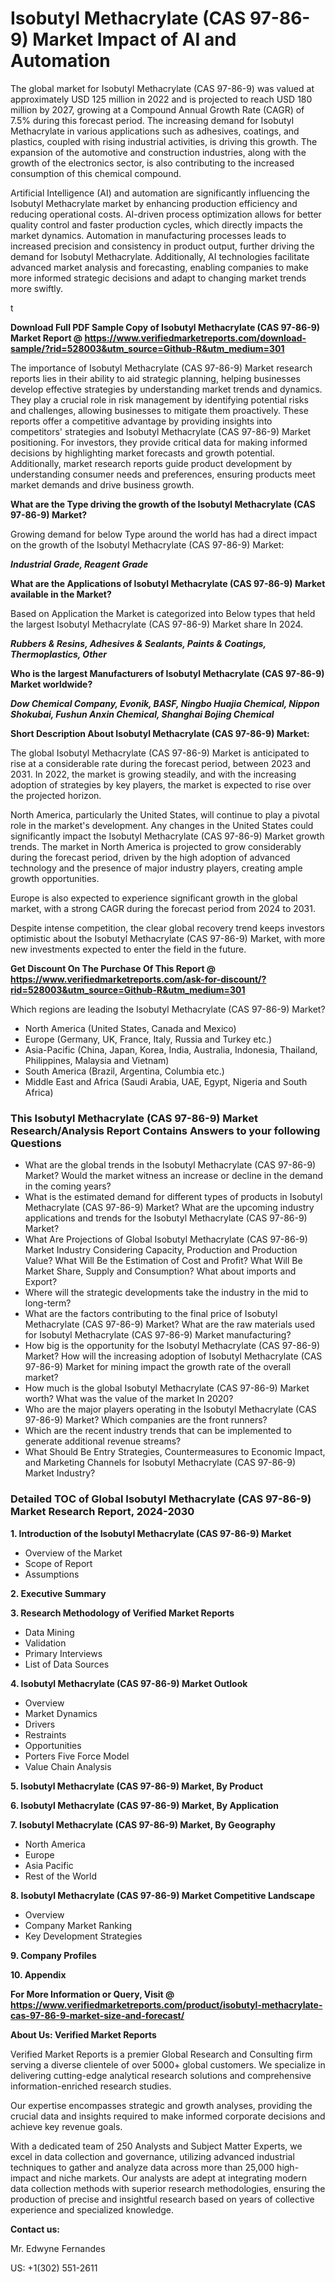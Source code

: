 <meta name="title" content="Global Isobutyl Methacrylate (CAS 97-86-9) Market Impact of AI and Automation"><meta name="description" content="The global market for Isobutyl Methacrylate (CAS 97-86-9) was valued at approximately USD 125 million in 2022 and is projected to reach USD 180 million by 2027, growin"><meta name="title" content="Isobutyl Methacrylate (CAS 97-86-9) Market Size, Share, Scope, Trends, Growth, Opportunities, Analysis, Forecast"><h1>Isobutyl Methacrylate (CAS 97-86-9) Market Impact of AI and Automation</h1><p>The global market for Isobutyl Methacrylate (CAS 97-86-9) was valued at approximately USD 125 million in 2022 and is projected to reach USD 180 million by 2027, growing at a Compound Annual Growth Rate (CAGR) of 7.5% during this forecast period. The increasing demand for Isobutyl Methacrylate in various applications such as adhesives, coatings, and plastics, coupled with rising industrial activities, is driving this growth. The expansion of the automotive and construction industries, along with the growth of the electronics sector, is also contributing to the increased consumption of this chemical compound.</p><p>Artificial Intelligence (AI) and automation are significantly influencing the Isobutyl Methacrylate market by enhancing production efficiency and reducing operational costs. AI-driven process optimization allows for better quality control and faster production cycles, which directly impacts the market dynamics. Automation in manufacturing processes leads to increased precision and consistency in product output, further driving the demand for Isobutyl Methacrylate. Additionally, AI technologies facilitate advanced market analysis and forecasting, enabling companies to make more informed strategic decisions and adapt to changing market trends more swiftly.</p>t</p><p id="" class=""><strong>Download Full PDF Sample Copy of Isobutyl Methacrylate (CAS 97-86-9) Market Report @ <a href="https://www.verifiedmarketreports.com/download-sample/?rid=528003&utm_source=Github-R&utm_medium=301" target="_blank">https://www.verifiedmarketreports.com/download-sample/?rid=528003&utm_source=Github-R&utm_medium=301</a></strong></p><p>The importance of&nbsp;Isobutyl Methacrylate (CAS 97-86-9) Market research reports lies in their ability to aid strategic planning, helping businesses develop effective strategies by understanding market trends and dynamics. They play a crucial role in risk management by identifying potential risks and challenges, allowing businesses to mitigate them proactively. These reports offer a competitive advantage by providing insights into competitors' strategies and Isobutyl Methacrylate (CAS 97-86-9) Market positioning. For investors, they provide critical data for making informed decisions by highlighting market forecasts and growth potential. Additionally, market research reports guide product development by understanding consumer needs and preferences, ensuring products meet market demands and drive business growth.</p><p><strong>What are the&nbsp;Type driving the growth of the Isobutyl Methacrylate (CAS 97-86-9) Market?</strong></p><p id="" class="">Growing demand for below Type around the world has had a direct impact on the growth of the Isobutyl Methacrylate (CAS 97-86-9) Market:</p><em><strong>Industrial Grade, Reagent Grade</strong></em></p><strong>What are the&nbsp;Applications&nbsp;of Isobutyl Methacrylate (CAS 97-86-9) Market available in the Market?</strong></p><p id="" class="">Based on Application the Market is categorized into Below types that held the largest Isobutyl Methacrylate (CAS 97-86-9) Market share In 2024.</p><em><strong>Rubbers & Resins, Adhesives & Sealants, Paints & Coatings, Thermoplastics, Other</strong></em></p><strong>Who is the largest Manufacturers of Isobutyl Methacrylate (CAS 97-86-9) Market worldwide?</strong></p><p><em><strong>Dow Chemical Company, Evonik, BASF, Ningbo Huajia Chemical, Nippon Shokubai, Fushun Anxin Chemical, Shanghai Bojing Chemical</strong></em></p><p id="" class=""><strong>Short Description About Isobutyl Methacrylate (CAS 97-86-9) Market:</strong></p><p>The global Isobutyl Methacrylate (CAS 97-86-9) Market is anticipated to rise at a considerable rate during the forecast period, between 2023 and 2031. In 2022, the market is growing steadily, and with the increasing adoption of strategies by key players, the market is expected to rise over the projected horizon.</p><p>North America, particularly the United States, will continue to play a pivotal role in the market's development. Any changes in the United States could significantly impact the Isobutyl Methacrylate (CAS 97-86-9) Market growth trends. The market in North America is projected to grow considerably during the forecast period, driven by the high adoption of advanced technology and the presence of major industry players, creating ample growth opportunities.</p><p>Europe is also expected to experience significant growth in the global market, with a strong CAGR during the forecast period from 2024 to 2031.</p><p>Despite intense competition, the clear global recovery trend keeps investors optimistic about the Isobutyl Methacrylate (CAS 97-86-9) Market, with more new investments expected to enter the field in the future.</p><p id="" class=""><strong>Get Discount On The Purchase Of This Report @ <a href="https://www.verifiedmarketreports.com/ask-for-discount/?rid=528003&utm_source=Github-R&utm_medium=301" target="_blank">https://www.verifiedmarketreports.com/ask-for-discount/?rid=528003&utm_source=Github-R&utm_medium=301</a></strong></p>Which regions are leading the Isobutyl Methacrylate (CAS 97-86-9) Market?</p><ul><li>North America (United States, Canada and Mexico)</li><li>Europe (Germany, UK, France, Italy, Russia and Turkey etc.)</li><li>Asia-Pacific (China, Japan, Korea, India, Australia, Indonesia, Thailand, Philippines, Malaysia and Vietnam)</li><li>South America (Brazil, Argentina, Columbia etc.)</li><li>Middle East and Africa (Saudi Arabia, UAE, Egypt, Nigeria and South Africa)</li></ul><h3 id="" class="">This Isobutyl Methacrylate (CAS 97-86-9) Market Research/Analysis Report Contains Answers to your following Questions</h3><ul><li>What are the global trends in the Isobutyl Methacrylate (CAS 97-86-9) Market? Would the market witness an increase or decline in the demand in the coming years?</li><li>What is the estimated demand for different types of products in Isobutyl Methacrylate (CAS 97-86-9) Market? What are the upcoming industry applications and trends for the Isobutyl Methacrylate (CAS 97-86-9) Market?</li><li>What Are Projections of Global Isobutyl Methacrylate (CAS 97-86-9) Market Industry Considering Capacity, Production and Production Value? What Will Be the Estimation of Cost and Profit? What Will Be Market Share, Supply and Consumption? What about imports and Export?</li><li>Where will the strategic developments take the industry in the mid to long-term?</li><li>What are the factors contributing to the final price of Isobutyl Methacrylate (CAS 97-86-9) Market? What are the raw materials used for Isobutyl Methacrylate (CAS 97-86-9) Market manufacturing?</li><li>How big is the opportunity for the Isobutyl Methacrylate (CAS 97-86-9) Market? How will the increasing adoption of Isobutyl Methacrylate (CAS 97-86-9) Market for mining impact the growth rate of the overall market?</li><li>How much is the global Isobutyl Methacrylate (CAS 97-86-9) Market worth? What was the value of the market In 2020?</li><li>Who are the major players operating in the Isobutyl Methacrylate (CAS 97-86-9) Market? Which companies are the front runners?</li><li>Which are the recent industry trends that can be implemented to generate additional revenue streams?</li><li>What Should Be Entry Strategies, Countermeasures to Economic Impact, and Marketing Channels for Isobutyl Methacrylate (CAS 97-86-9) Market Industry?</li></ul><h3 id="" class="">Detailed TOC of Global Isobutyl Methacrylate (CAS 97-86-9) Market Research Report, 2024-2030</h3><p id="" class=""><strong>1. Introduction of the Isobutyl Methacrylate (CAS 97-86-9) Market</strong></p><ul><li>Overview of the Market</li><li>Scope of Report</li><li>Assumptions</li></ul><p id="" class=""><strong>2. Executive Summary</strong></p><p id="" class=""><strong>3. Research Methodology of Verified Market Reports</strong></p><ul><li>Data Mining</li><li>Validation</li><li>Primary Interviews</li><li>List of Data Sources</li></ul><p id="" class=""><strong>4. Isobutyl Methacrylate (CAS 97-86-9) Market Outlook</strong></p><ul><li>Overview</li><li>Market Dynamics</li><li>Drivers</li><li>Restraints</li><li>Opportunities</li><li>Porters Five Force Model</li><li>Value Chain Analysis</li></ul><p id="" class=""><strong>5. Isobutyl Methacrylate (CAS 97-86-9) Market, By Product</strong></p><p id="" class=""><strong>6. Isobutyl Methacrylate (CAS 97-86-9) Market, By Application</strong></p><p id="" class=""><strong>7. Isobutyl Methacrylate (CAS 97-86-9) Market, By Geography</strong></p><ul><li>North America</li><li>Europe</li><li>Asia Pacific</li><li>Rest of the World</li></ul><p id="" class=""><strong>8. Isobutyl Methacrylate (CAS 97-86-9) Market Competitive Landscape</strong></p><ul><li>Overview</li><li>Company Market Ranking</li><li>Key Development Strategies</li></ul><p id="" class=""><strong>9. Company Profiles</strong></p><p id="" class=""><strong>10. Appendix</strong></p><p id="" class=""><strong>For More Information or Query, Visit @ <a href="https://www.verifiedmarketreports.com/product/isobutyl-methacrylate-cas-97-86-9-market-size-and-forecast/" target="_blank">https://www.verifiedmarketreports.com/product/isobutyl-methacrylate-cas-97-86-9-market-size-and-forecast/</a></strong></p><p id="" class=""><strong>About Us: Verified Market Reports</strong></p><p id="" class="">Verified Market Reports is a premier Global Research and Consulting firm serving a diverse clientele of over 5000+ global customers. We specialize in delivering cutting-edge analytical research solutions and comprehensive information-enriched research studies.</p><p id="" class="">Our expertise encompasses strategic and growth analyses, providing the crucial data and insights required to make informed corporate decisions and achieve key revenue goals.</p><p id="" class="">With a dedicated team of 250 Analysts and Subject Matter Experts, we excel in data collection and governance, utilizing advanced industrial techniques to gather and analyze data across more than 25,000 high-impact and niche markets. Our analysts are adept at integrating modern data collection methods with superior research methodologies, ensuring the production of precise and insightful research based on years of collective experience and specialized knowledge.</p><p id="" class=""><strong>Contact us:</strong></p><p id="" class="">Mr. Edwyne Fernandes</p><p id="" class="">US: +1(302) 551-2611</p>